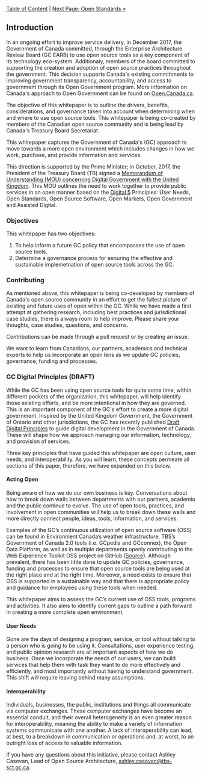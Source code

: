 [Table of Content](README.md#table-of-content) | [Next Page: Open Standards »](2_Open_Standards.md)

## Introduction

In an ongoing effort to improve service delivery, in December 2017, the Government of Canada committed, through the Enterprise Architecture Review Board (GC EARB) to use open source tools as a key component of its technology eco-system. Additionaly, members of the board committed to supporting the creation and adoption of open source practices throughout the government. This decision supports Canada's existing committments to improving government transparency, accountability, and access to government through its Open Government program. More information on Canada's approach to Open Government can be found on [Open.Canada.ca](http://open.canada.ca/en/about-open-government).

The objective of this whitepaper is to outline the drivers, benefits, considerations, and governance taken into account when determining when and where to use open source tools. This whitepaper is being co-created by members of the Canadian open source community and is being lead by Canada's Treasury Board Secretariat.

This whitepaper captures the Government of Canada's (GC) approach to move towards a more open environment which includes changes in how we work, purchase, and provide information and services.

This direction is supported by the Prime Minister; in October, 2017, the President of the Treasury Board (TB) signed a [Memorandum of Understanding (MOU) concerning Digital Government with the United Kingdom](https://www.canada.ca/en/treasury-board-secretariat/services/innovation/memorandum-understanding-concerning-digital-government.html). This MOU outlines the need to work together to provide public services in an open manner based on the [Digital 5](https://en.wikipedia.org/wiki/Digital_5) Principles: User Needs, Open Standards, Open Source Software, Open Markets, Open Government and Assisted Digital.

### Objectives

This whitepaper has two objectives:
1) To help inform a future GC policy that encompasses the use of open source tools.
2) Determine a governance process for esnuring the effective and sustainable implemetnation of open source tools across the GC.

### Contributing

As mentioned above, this whitepaper is being co-developed by members of Canada's open source community in an effort to get the fullest picture of existing and future uses of open within the GC. While we have made a first attempt at gathering research, including best practices and jurisdictional case studies, there is always room to help improve. Please share your thoughts, case studies, questions, and concerns.

Contributions can be made through a pull request or by creating an issue.

We want to learn from Canadians, our partners, academics and technical experts to help us incorporate an open lens as we update GC policies, governance, funding and processes.

### GC Digital Principles (DRAFT)

While the GC has been using open source tools for quite some time, within different pockets of the organization, this whitepaper, will help identify those existing efforts, and be more intentional in how they are governed. This is an important component of the GC's effort to create a more digital government. Inspired by the United Kingdom Government, the Government of Ontario and other jurisdictions, the GC has recently published [Draft Digital Principles](http://open.canada.ca/en/blog/digital-principles) to guide digital development in the Government of Canada. These will shape how we approach managing our information, technology, and provision of services.

Three key principles that have guided this whitepaper are open culture, user needs, and interoperability. As you will learn, these concepts permeate all sections of this paper, therefore, we have expanded on this below.

#### Acting Open

Being aware of how we do our own business is key. Conversations about how to break down walls between departments with our partners, academia and the public continue to evolve. The use of open tools, practices, and involvement in open communities will help us to break down these walls and more directly connect people, ideas, tools, information, and services.

Examples of the GC’s continuous utilization of open source software (OSS) can be found in Environment Canada’s weather infrastructure, TBS’s Government of Canada 2.0 tools (i.e. GCpedia and GCconnex), the Open Data Platform, as well as in multiple departments openly contributing to the Web Experience Toolkit OSS project on GitHub ([Source](http://www.ssc-spc.gc.ca/pages/itir-triti/itir-triti-afac-271115-pres1-eng.html)). Although prevalent, there has been little done to update GC policies, governance, funding and processes to ensure that open source tools are being used at the right place and at the right time. Moreover, a need exists to ensure that OSS is supported in a sustainable way and that there is appropriate policy and guidance for employees using these tools when needed.

This whitepaper aims to assess the GC’s current use of OSS tools, programs and activities. It also aims to identify current gaps to outline a path forward in creating a more complete open environment.

#### User Needs

Gone are the days of designing a program, service, or tool without talking to a person who is going to be using it. Consultations, user experience testing, and public opinion research are all important aspects of how we do business. Once we incorporate the needs of our users, we can build services that help them with task they want to do more effectively and efficiently, and most importantly without having to understand government. This shift will require leaving behind many assumptions.

#### Interoperability

Individuals, businesses, the public, institutions and things all communicate via computer exchanges. These computer exchanges have become an essential conduit, and their overall heterogeneity is an even greater reason for interoperability, meaning the ability to make a variety of information systems communicate with one another.  A lack of interoperability can lead, at best, to a breakdown in communication or operations and, at worst, to an outright loss of access to valuable information.

If you have any questions about this initiative, please contact Ashley Casovan, Lead of Open Source Architecture, ashley.casovan@tbs-sct.gc.ca.
